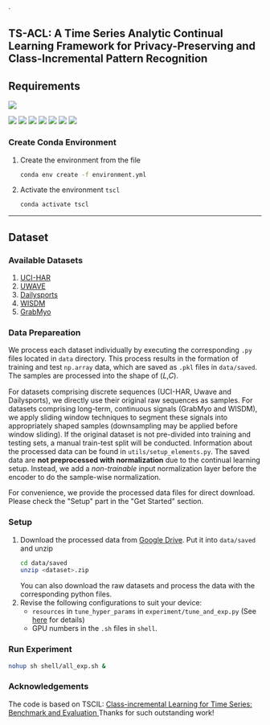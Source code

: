 

<!-- Improved compatibility of back to top link: See: https://github.com/othneildrew/Best-README-Template/pull/73 -->
<a name="readme-top"></a>
<!--
*** Thanks for checking out the Best-README-Template. If you have a suggestion
*** that would make this better, please fork the repo and create a pull request
*** or simply open an issue with the tag "enhancement".
*** Don't forget to give the project a star!
*** Thanks again! Now go create something AMAZING! :D
-->·


<!-- ABOUT THE PROJECT -->
## TS-ACL: A Time Series Analytic Continual Learning Framework for Privacy-Preserving and Class-Incremental Pattern Recognition 


## Requirements
![](https://img.shields.io/badge/python-3.10-green.svg)

![](https://img.shields.io/badge/pytorch-1.13.1-blue.svg)
![](https://img.shields.io/badge/ray-2.3.1-blue.svg)
![](https://img.shields.io/badge/PyYAML-6.0-blue.svg)
![](https://img.shields.io/badge/scikit--learn-1.0.2-blue.svg)
![](https://img.shields.io/badge/matplotlib-3.7.1-blue.svg)
![](https://img.shields.io/badge/pandas-1.5.3-blue.svg)
![](https://img.shields.io/badge/seaborn-0.12.2-blue.svg)

### Create Conda Environment

1. Create the environment from the file
   ```sh
   conda env create -f environment.yml
   ```

2. Activate the environment `tscl`
   ```sh
   conda activate tscl
   ```
----

## Dataset
### Available Datasets
1. [UCI-HAR](https://archive.ics.uci.edu/dataset/240/human+activity+recognition+using+smartphones)
2. [UWAVE](http://www.timeseriesclassification.com/description.php?Dataset=UWaveGestureLibraryAll)
3. [Dailysports](https://archive.ics.uci.edu/ml/datasets/daily+and+sports+activities) 
4. [WISDM](https://archive.ics.uci.edu/dataset/507/wisdm+smartphone+and+smartwatch+activity+and+biometrics+dataset)
5. [GrabMyo](https://physionet.org/content/grabmyo/1.0.2/)


### Data Prepareation
We process each dataset individually by executing the corresponding `.py` files located in `data` directory. This process results in the formation of training and test `np.array` data, which are saved as `.pkl` files in `data/saved`. The samples are processed into the shape of (𝐿,𝐶).

For datasets comprising discrete sequences (UCI-HAR, Uwave and Dailysports), we directly use their original raw sequences as samples. For datasets comprising long-term, continuous signals (GrabMyo and WISDM), we apply sliding window techniques to segment these signals into
appropriately shaped samples (downsampling may be applied before window sliding). If the original dataset is not pre-divided into training and testing sets, a manual train-test split will be conducted. Information about the processed data can be found in `utils/setup_elements.py`. The saved data are **not preprocessed with normalization** due to the continual learning setup. Instead, we add a *non-trainable* input normalization layer before the encoder to do the sample-wise normalization. 

For convenience, we provide the processed data files for direct download. Please check the "Setup" part in the "Get Started" section.



### Setup
1. Download the processed data from [Google Drive](https://drive.google.com/drive/folders/1EFdD07myqmqHhRsjeQ83MdF8gHZXDWLR?usp=share_link). Put it into `data/saved` and unzip
   ```sh
   cd data/saved
   unzip <dataset>.zip
   ```
   You can also download the raw datasets and process the data with the corresponding python files.
2. Revise the following configurations to suit your device:
    * `resources` in `tune_hyper_params` in `experiment/tune_and_exp.py` (See [here](https://docs.ray.io/en/latest/tune/tutorials/tune-resources.html) for details)
    * GPU numbers in the `.sh` files in `shell`.

### Run Experiment


```sh
nohup sh shell/all_exp.sh &
```

### Acknowledgements

The code is based on TSCIL: [Class-incremental Learning for Time Series: Benchmark and Evaluation ](https://github.com/zqiao11/TSCIL)
Thanks  for such outstanding work!